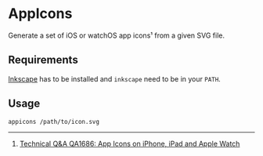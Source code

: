 # AppIcons

Generate a set of iOS or watchOS app icons¹ from a given SVG file.

## Requirements

[Inkscape](https://inkscape.org) has to be installed and `inkscape` need to be in your `PATH`.

## Usage

```sh
appicons /path/to/icon.svg
```

---

1. [Technical Q&A QA1686: App Icons on iPhone, iPad and Apple Watch](https://developer.apple.com/library/archive/qa/qa1686/_index.html)

